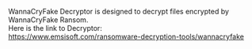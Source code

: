 WannaCryFake Decryptor is designed to decrypt files encrypted by WannaCryFake Ransom.\
Here is the link to Decryptor:\
https://www.emsisoft.com/ransomware-decryption-tools/wannacryfake
